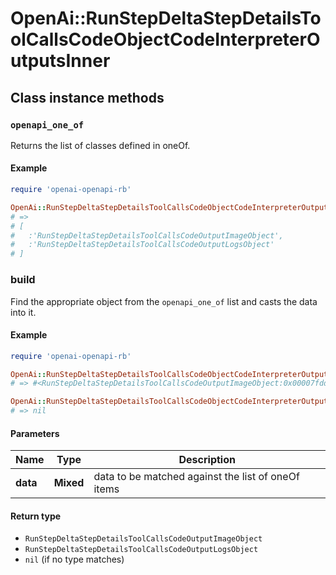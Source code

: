 # OpenAi::RunStepDeltaStepDetailsToolCallsCodeObjectCodeInterpreterOutputsInner

## Class instance methods

### `openapi_one_of`

Returns the list of classes defined in oneOf.

#### Example

```ruby
require 'openai-openapi-rb'

OpenAi::RunStepDeltaStepDetailsToolCallsCodeObjectCodeInterpreterOutputsInner.openapi_one_of
# =>
# [
#   :'RunStepDeltaStepDetailsToolCallsCodeOutputImageObject',
#   :'RunStepDeltaStepDetailsToolCallsCodeOutputLogsObject'
# ]
```

### build

Find the appropriate object from the `openapi_one_of` list and casts the data into it.

#### Example

```ruby
require 'openai-openapi-rb'

OpenAi::RunStepDeltaStepDetailsToolCallsCodeObjectCodeInterpreterOutputsInner.build(data)
# => #<RunStepDeltaStepDetailsToolCallsCodeOutputImageObject:0x00007fdd4aab02a0>

OpenAi::RunStepDeltaStepDetailsToolCallsCodeObjectCodeInterpreterOutputsInner.build(data_that_doesnt_match)
# => nil
```

#### Parameters

| Name | Type | Description |
| ---- | ---- | ----------- |
| **data** | **Mixed** | data to be matched against the list of oneOf items |

#### Return type

- `RunStepDeltaStepDetailsToolCallsCodeOutputImageObject`
- `RunStepDeltaStepDetailsToolCallsCodeOutputLogsObject`
- `nil` (if no type matches)

